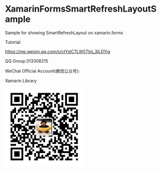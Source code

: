 # XamarinFormsSmartRefreshLayoutSample
Sample for showing SmartRefreshLayout on xamarin.forms

Tutorial:

https://mp.weixin.qq.com/s/ctYslC7LW5Tbij_3lLDYig

QQ Group:313308215

WeChat Official Account(微信公众号):

Xamarin Library

<img src="https://github.com/jingliancui/XamarinFormsSmartRefreshLayoutSample/blob/master/Images/wechatqrcode.jpg?raw=true"/>

